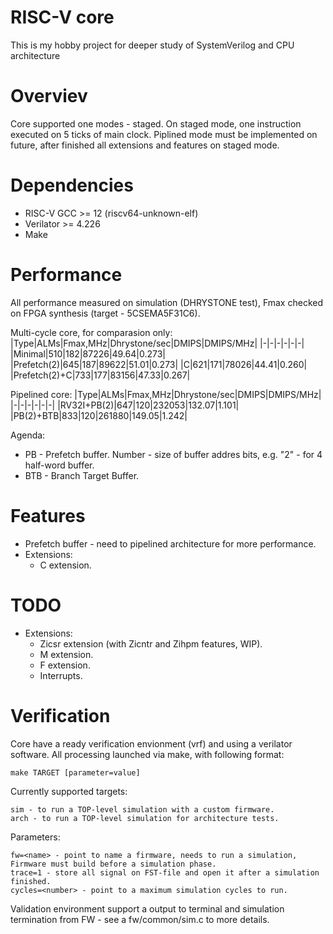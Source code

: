 
# RISC-V core
This is my hobby project for deeper study of SystemVerilog and CPU architecture

# Overviev
Core supported one modes - staged. On staged mode, one instruction executed on 5 ticks of main clock.
Piplined mode must be implemented on future, after finished all extensions and features on staged mode.

# Dependencies
- RISC-V GCC >= 12 (riscv64-unknown-elf)
- Verilator >= 4.226
- Make

# Performance
All performance measured on simulation (DHRYSTONE test), Fmax checked on FPGA synthesis (target - 5CSEMA5F31C6).

Multi-cycle core, for comparasion only:
|Type|ALMs|Fmax,MHz|Dhrystone/sec|DMIPS|DMIPS/MHz|
|-|-|-|-|-|-|
|Minimal|510|182|87226|49.64|0.273|
|Prefetch(2)|645|187|89622|51.01|0.273|
|C|621|171|78026|44.41|0.260|
|Prefetch(2)+C|733|177|83156|47.33|0.267|

Pipelined core:
|Type|ALMs|Fmax,MHz|Dhrystone/sec|DMIPS|DMIPS/MHz|
|-|-|-|-|-|-|
|RV32I+PB(2)|647|120|232053|132.07|1.101|
|PB(2)+BTB|833|120|261880|149.05|1.242|

Agenda:
- PB - Prefetch buffer. Number - size of buffer addres bits, e.g. "2" - for 4 half-word buffer.
- BTB - Branch Target Buffer.

# Features
- Prefetch buffer - need to pipelined architecture for more performance.
- Extensions:
  - C extension.
 
# TODO
- Extensions:
  - Zicsr extension (with Zicntr and Zihpm features, WIP).
  - M extension.
  - F extension.
  - Interrupts.


# Verification
Core have a ready verification envionment (vrf) and using a verilator software.
All processing launched via make, with following format:

    make TARGET [parameter=value]

Currently supported targets:

    sim - to run a TOP-level simulation with a custom firmware.
    arch - to run a TOP-level simulation for architecture tests.

Parameters:

    fw=<name> - point to name a firmware, needs to run a simulation, Firmware must build before a simulation phase.
    trace=1 - store all signal on FST-file and open it after a simulation finished.
    cycles=<number> - point to a maximum simulation cycles to run.

Validation environment support a output to terminal and simulation termination from FW - see a fw/common/sim.c to more details.
